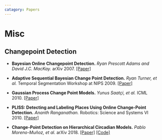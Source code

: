 ```yaml
---
catagory: Papers
---
```


# Misc

## Changepoint Detection

- **Bayesian Online Changepoint Detection.** *Ryan Prescott Adams and David J.C. MacKay.* arXiv 2007. [[Paper]](https://arxiv.org/pdf/0710.3742.pdf)

- **Adaptive Sequential Bayesian Change Point Detection.** *Ryan Turner, et al.* Temporal Segmentation Workshop at NIPS 2009. [[Paper]](http://mlg.eng.cam.ac.uk/pub/pdf/TurSaaRas09.pdf)

- **Gaussian Process Change Point Models.** *Yunus Saatçi, et al.* ICML 2010. [[Paper]](http://mlg.eng.cam.ac.uk/pub/pdf/SaaTurRas10.pdf)

- **PLISS: Detecting and Labeling Places Using Online Change-Point Detection.** *Ananth Ranganathan.* Robotics: Science and Systems VI 2010. [[Paper]](http://www.roboticsproceedings.org/rss06/p24.pdf)

- **Change-Point Detection on Hierarchical Circadian Models.** *Pablo Moreno-Muñoz, et al.* arXiv 2018. [[Paper]](https://arxiv.org/pdf/1809.04197.pdf) [[Code]](https://github.com/pmorenoz/HierCPD)